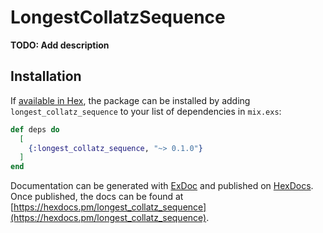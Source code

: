 # LongestCollatzSequence

**TODO: Add description**

## Installation

If [available in Hex](https://hex.pm/docs/publish), the package can be installed
by adding `longest_collatz_sequence` to your list of dependencies in `mix.exs`:

```elixir
def deps do
  [
    {:longest_collatz_sequence, "~> 0.1.0"}
  ]
end
```

Documentation can be generated with [ExDoc](https://github.com/elixir-lang/ex_doc)
and published on [HexDocs](https://hexdocs.pm). Once published, the docs can
be found at [https://hexdocs.pm/longest_collatz_sequence](https://hexdocs.pm/longest_collatz_sequence).

